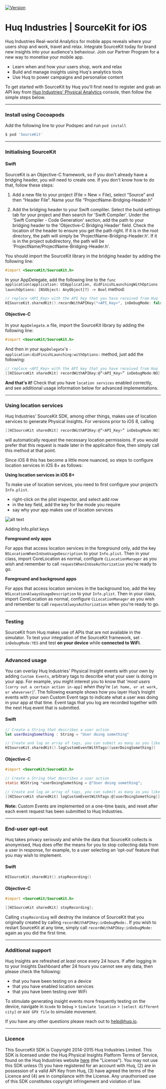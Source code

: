 [![Version](https://img.shields.io/cocoapods/v/SourceKit.svg?style=flat)](http://cocoapods.org/pods/SourceKit)

# Huq Industries | SourceKit for iOS

Huq Industries Real-world Analytics for mobile apps reveals where your users shop and work, travel and relax. Integrate SourceKit today for brand new insights into your audience's behaviour. Join our Partner Program for a new way to monetise your mobile app.

  - Learn when and how your users shop, work and relax
  - Build and manage  insights using Huq's analytics tools
  - Use Huq to power campaigns and personalise content

To get started with SourceKit by Huq you'll first need to register and grab an API key from [Huq Industries' Physical Analytics][hq1] console, then follow the simple steps below.

***

### Install using Cocoapods

Add the following line to your Podspec and run `pod install`

```sh
$ pod 'SourceKit'
```

---

### Initialising SourceKit

#### Swift

SourceKit is an Objective-C framework, so if you don't already have a bridging
header, you will need to create one. If you don't know how to do that, follow
these steps:

1. Add a new file to your project (File > New > File), select “Source” and then
“Header File“. Name your file “ProjectName-Bridging-Header.h"

2. Add the bridging header to your Swift compliler. Select the
build settings tab for your project and then search for 'Swift Compiler'.
Under the 'Swift Compiler - Code Generation' section, add the path to your bridging header
to the 'Objective-C Bridging Header' field. Check the location of the header to ensure you get the path right. If it is in
the root directory, the path will simply be 'ProjectName-Bridging-Header.h'. If
it is in the project subdirectory, the path will be
'ProjectName/ProjectName-Bridging-Header.h'.

You should import the SourceKit library in the bridging header by adding the
following line:

```objective-c
#import <SourceKit/SourceKit.h>
```

In your AppDelegate, add the following line to the `func
application(application: UIApplication, didFinishLaunchingWithOptions
launchOptions: [NSObject: AnyObject]?) -> Bool` method:

```swift
// replace <API_Key> with the API key that you have received from Huq
HISourceKit.sharedKit().recordWithAPIKey("<API_Key>", inDebugMode: false)
```

#### Objective-C

In your `AppDelegate.m` file, import the SourceKit library by adding the
following line:

```objective-c
#import <SourceKit/SourceKit.h>
```
And then in your `AppDelegate`'s `-application:didFinishLaunching:withOptions:` method, just add the following:

```objective-c
// replace <API_Key> with the API key that you have received from Huq
[[HISourceKit sharedKit] recordWithAPIKey:@“<API_Key>” inDebugMode:NO];
```

**And that's it!**  Check that you have `location services` enabled correctly, and see additional usage information below for advanced implementations. 

---

### Using location services

Huq Industries' SourceKit SDK, among other things, makes use of location
services to generate Physical Insights. For versions prior to iOS 8, calling 
```objective-c
[[HISourceKit sharedKit] recordWithAPIKey:@“<API_Key>” inDebugMode:NO];
```
will automatically request the necessary location permissions. If you would
prefer that this request is made later in the applicaiton flow, then simply
call this method at that point.

Since iOS 8 this has become a little more nuanced, so steps to configure location services in iOS 8+ as follows:

**Using location services in iOS 8+**

To make use of location services, you need to first configure your project’s `Info.plist`.

* right-click on the plist inspector, and select add row
* in the key field, add the key for the mode you require
* say why your app makes use of location services

![alt text](https://huq.io/assets/misc/HQ_foreground2.png)

Adding Info.plist keys

**Foreground only apps**

For apps that access location services in the foreground only, add the key
`NSLocationWhenInUseUsageDescription` to your `Info.plist`. Then in your class,
import CoreLocation as normal, configure `CLLocationManager` as you wish and
remember to call `requestWhenInUseAuthorization` you're ready to go.

**Foreground and background apps**

For apps that access location services in the background too, add the key `NSLocationAlwaysUsageDescription` to your `Info.plist`. Then in your class, import CoreLocation as normal, configure `CLLocationManager` as you wish and remember to call `requestAlwaysAuthorization` when you're ready to go.

---

### Testing

SourceKit from Huq makes use of APIs that are not available in the simulator. To test your integration of the SourceKit framework, set `-inDebugMode:YES` and test **on your device** while **connected to WiFi**.

---

### Advanced usage

You can overlay Huq Industries' Physical Insight events with your own by adding
`Custom Events`, arbitrary tags to describe what your user is doing in your
app.  For example, you might interest you to know that *'most users* `[carry
out a certain action in-app]` *when they're* `[at home, or at work, or
wheverver]`'. The following example shows how you layer Huq’s Insight events
with your own Custom Event tags to indicate what a user was doing in your app
at that time. Event tags that you log are recorded together with the next Huq
event that is submitted.

#### Swift

```swift
// Create a String that describes a user action
let userDoingSomething : String = "User doing something"
```
```swift
// Create and log an array of tags, you can submit as many as you like
HISourceKit.sharedKit().logCustomEventWithTags([userDoingSomething])
```

#### Objective-C

```objective-c
#import <SourceKit/SourceKit.h>
```
```objective-c
// Create a String that describes a user action
static NSString *userDoingSomething = @"User doing something";
```
```objective-c
// Create and log an array of tags, you can submit as many as you like
[[HISourceKit sharedKit] logCustomEventWithTags:@[userDoingSomething]];
```
**Note:**  Custom Events are implemented on a one-time basis, and reset after each event request has been submitted to Huq Industries.

---

### End-user opt-out

Huq takes privacy seriously and while the data that SourceKit collects is anonymised, Huq does offer the means for you to stop collecting data from a user in response, for example, to a user selecting an ‘opt-out’ feature that you may wish to implement.

#### Swift 

```swift
HISourceKit.sharedKit().stopRecording()
```

#### Objective-C

```objective-c
#import <SourceKit/SourceKit.h>
```
```objective-c
[[HISourceKit sharedKit] stopRecording];
```

Calling `stopRecording` will destroy the instance of SourceKit that you originally created by calling `recordWithAPIKey:inDebugMode:`.  If you wish to restart SourceKit at any time, simply call `recordWithAPIKey:inDebugMode:` again as you did the first time.

***

### Additional support

Huq Insights are refreshed *at least* once every 24 hours. If after logging in to your Insights Dashboard after 24 hours you cannot see any data, then please check the following:

* that you have been testing on a device
* that you have enabled location services
* that you have been testing over WiFi

To stimulate generating insight events more frequently testing on the device, navigate in `Xcode` to `Debug` > `Simulate location` > `[select different city]` or `Add GPX file` to simulate movement.

If you have any other questions please reach out to help@huq.io.

***

### Licence

This SourceKit SDK is Copyright 2014-2015 Huq Industries Limited. This SDK is licensed under the Huq Physical Insights Platform Terms of Service, found on the Huq Industries website [here][hq2] (the "License"). You may not use this SDK unless (1) you have registered for an account with Huq, (2) are in possession of a valid API Key from Huq, (3) have agreed the terms of the Licence and (4) are in compliance with the License. Any unauthorised use of this SDK constitutes copyright infringement and violation of law.

   [hq1]: <http://dashboard.huq.io>
   [hq2]: <http://huq.io/legals/service-terms.html>
